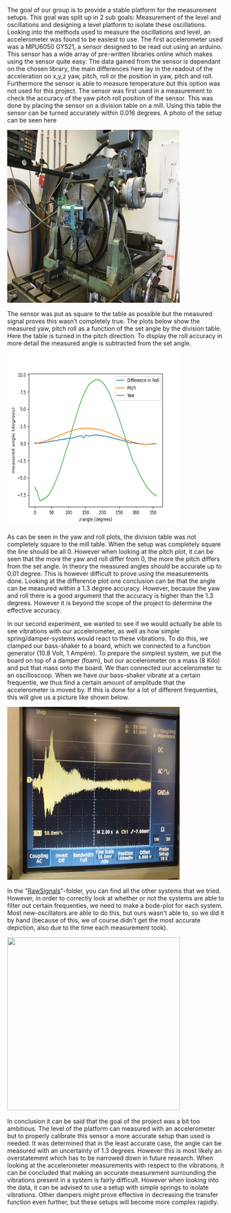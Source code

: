 The goal of our group is to provide a stable platform for the measurement setups. This goal was split up in 2 sub goals: Measurement of the level and oscillations and designing a level platform to isolate these oscillations. 
Looking into the methods used to measure the oscillations and level, an accelerometer was found to be easiest to use. The first accelerometer used was a MPU6050 GY521, a sensor designed to be read out using an arduino. This sensor has a wide array of pre-written libraries online which makes using the sensor quite easy. 
The data gained from the sensor is dependant on the chosen library, the main differences here lay in the readout of the acceleration on x,y,z yaw, pitch, roll or the position in yaw, pitch and roll. Furthermore the sensor is able to measure temperature but this option was not used for this project. The sensor was first used in a measurement to check the accuracy of the yaw pitch roll position of the sensor. This was done by placing the sensor on a division table on a mill. Using this table the sensor can be turned accurately within 0.016 degrees. A photo of the setup can be seen here 

<img src = "TestRuns/YawPitchRole/SetUp/YawPitchRoleMeasurement_TotalView.jpeg" width="400" height= "400" >

The sensor was put as square to the table as possible but the measured signal proves this wasn’t completely true. The plots below show the measured yaw, pitch roll as a function of the set angle by the division table. Here the table is turned in the pitch direction. To display the roll accuracy in more detail the measured angle is subtracted from the set angle. 

<img src = "TestRuns/YawPitchRole/YawPitchRole_Graph.png" width="400" height= "400" >

As can be seen in the yaw and roll plots, the division table was not completely square to the mill table. When the setup was completely square the line should be all 0. However when looking at the pitch plot, it can be seen that the more the yaw and roll differ from 0, the more the pitch differs from the set angle. In theory the measured angles should be accurate up to 0.01 degree. This is however difficult to prove using the measurements done. Looking at the difference plot one conclusion can be that the angle can be measured within a 1.3 degree accuracy. However, because the yaw and roll there is a good argument that the accuracy is higher than the 1.3 degrees. However it is beyond the scope of the project to determine the effective accuracy.

In our second experiment, we wanted to see if we would actually be able to see vibrations with our accelerometer, as well as how simple spring/damper-systems would react to these vibrations. To do this, we clamped our bass-shaker to a board, which we connected to a function generator (10.8 Volt, 1 Ampére). To prepare the simplest system, we put the board on top of a damper (foam), but our accelerometer on a mass (8 Kilo) and put that mass onto the board. We than connected our accelerometer to an oscilloscoop. When we have our bass-shaker vibrate at a certain frequentie, we thus find a certain amount of amplitude that the accelerometer is moved by. If this is done for a lot of different frequenties, this will give us a picture like shown below.

<img src = "TestRuns/AccelerationTest/RawSignals/AmplitudeFoam.jpeg" width="400" height= "400" >

In the "[RawSignals](https://git.science.uu.nl/s.helsloot/experiment-design-2020/-/tree/master/projects/Stabilization_by_Mark_and_Stijn/TestRuns/AccelerationTest/RawSignals)"-folder, you can find all the other systems that we tried. However, in order to correctly look at whether or not the systems are able to filter out certain frequenties, we need to make a bode-plot for each system. Most new-oscillators are able to do this, but ours wasn't able to, so we did it by hand (because of this, we of course didn't get the most accurate depiction, also due to the time each measurement took).

<img src = "TestRuns/AccelerationTest/AccelerationTestWithErrorBars.jpeg" width="400" height= "400" >

In conclusion it can be said that the goal of the project was a bit too ambitious. The level of the platform can measured with an accelerometer but to properly calibrate this sensor a more accurate setup than used is needed. It was determined that in the least accurate case, the angle can be measured with an uncertainty of 1.3 degrees. However this is most likely an overstatement which has to be narrowed down in future research. When looking at the accelerometer measurements with respect to the vibrations, it can be concluded that making an accurate measurement surrounding the vibrations present in a system is fairly difficult. However when looking into the data, it can be advised to use a setup with simple springs to isolate vibrations. Other dampers might prove effective in decreasing the transfer function even further, but these setups will become more complex rapidly.